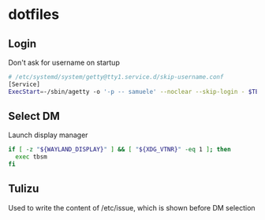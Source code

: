 # dotfiles

## Login
Don't ask for username on startup

```bash
# /etc/systemd/system/getty@tty1.service.d/skip-username.conf
[Service]
ExecStart=-/sbin/agetty -o '-p -- samuele' --noclear --skip-login - $TERM
```

## Select DM
Launch display manager
```bash
if [ -z "${WAYLAND_DISPLAY}" ] && [ "${XDG_VTNR}" -eq 1 ]; then
  exec tbsm
fi
```

## Tulizu
Used to write the content of /etc/issue, which is shown before DM selection
